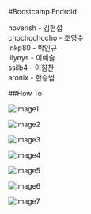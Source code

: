 #Boostcamp Endroid

noverish - 김현섭  
chochochocho - 조영수  
inkp80 - 박인규  
lilynys - 이예슬  
ssilb4 - 이힘찬  
aronix - 한승범  

##How To

![image1](https://raw.githubusercontent.com/Boostcamp-endroid/udacity/master/readme_images/0001.PNG)

![image2](https://raw.githubusercontent.com/Boostcamp-endroid/udacity/master/readme_images/0002.PNG)

![image3](https://raw.githubusercontent.com/Boostcamp-endroid/udacity/master/readme_images/0003.PNG)

![image4](https://raw.githubusercontent.com/Boostcamp-endroid/udacity/master/readme_images/0004.PNG)

![image5](https://raw.githubusercontent.com/Boostcamp-endroid/udacity/master/readme_images/0005.PNG)

![image6](https://raw.githubusercontent.com/Boostcamp-endroid/udacity/master/readme_images/0006.PNG)

![image7](https://raw.githubusercontent.com/Boostcamp-endroid/udacity/master/readme_images/0007.PNG)
